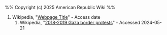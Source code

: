%%
Copyright (c) 2025 American Republic Wiki
%%
1. Wikipedia, "[Webpage Title](https://publish.obsidian.md/destiny/link)" - Access date
	1. Wikipedia, "[2018-2019 Gaza border protests](https://en.wikipedia.org/wiki/2018%E2%80%932019_Gaza_border_protests)" - Accessed 2024-05-21